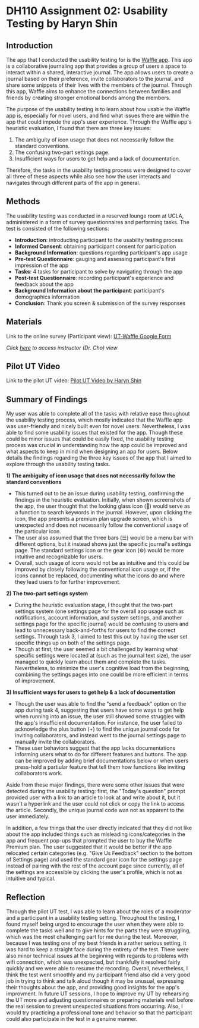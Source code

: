 # DH110 Assignment 02: Usability Testing by Haryn Shin

## Introduction
The app that I conducted the usability testing for is the [Waffle app](https://www.wafflejournal.com/). This app is a collaborative journaling app that provides a group of users a space to interact within a shared, interactive journal. The app allows users to create a journal based on their preference, invite collaborators to the journal, and share some snippets of their lives with the members of the journal. Through this app, Waffle aims to enhance the connections between families and friends by creating stronger emotional bonds among the members. 

The purpose of the usability testing is to learn about how usable the Waffle app is, especially for novel users, and find what issues there are within the app that could impede the app's user experience. Through the Waffle app's heuristic evaluation, I found that there are three key issues: 
1) The ambiguity of icon usage that does not necessarily follow the standard conventions. 
2) The confusing two-part settings page.
3) Insufficient ways for users to get help and a lack of documentation.

Therefore, the tasks in the usability testing process were designed to cover all three of these aspects while also see how the user interacts and navigates through different parts of the app in general. 

## Methods
The usability testing was conducted in a reserved lounge room at UCLA, administered in a form of survey questionnaires and performing tasks. The test is consisted of the following sections:
- **Introduction**: introducting participant to the usability testing process
- **Informed Consent**: obtaining participant consent for participation
- **Background Information**: questions regarding participant's app usage
- **Pre-test Questionnaire**: gauging and assessing participant's first impression of the app
- **Tasks**: 4 tasks for participant to solve by navigating through the app
- **Post-test Questionnaire**: recording participant's experience and feedback about the app
- **Background Information about the participant**: participant's demographics information
- **Conclusion**: Thank you screen & submission of the survey responses

## Materials
Link to the online survey (Participant view): [UT-Waffle Google Form](https://forms.gle/3AwHvjFDasc2CBP59)

_Click [here](https://docs.google.com/forms/d/1ZGq73FXadKbL0kMhpDfvTmY66-Cn6A7q0JsEiBKMHi8/edit) to access instructor (Dr. Cho) view_

## Pilot UT Video
Link to the pilot UT video: [Pilot UT Video by Haryn Shin](https://youtu.be/3rgZsXbSLkg)

## Summary of Findings
My user was able to complete all of the tasks with relative ease throughout the usability testing process, which mostly indicated that the Waffle app was user-friendly and nicely built even for novel users. Nevertheless, I was able to find some usability issues that existed for the app. Though these could be minor issues that could be easily fixed, the usability testing process was crucial in understanding how the app could be improved and what aspects to keep in mind when designing an app for users. Below details the findings regarding the three key issues of the app that I aimed to explore through the usability testing tasks.

**1) The ambiguity of icon usage that does not necessarily follow the standard conventions**
- This turned out to be an issue during usability testing, confirming the findings in the heuristic evaluation. Initially, when shown screenshots of the app, the user thought that the looking glass icon (🔎) would serve as a function to search keywords in the journal. However, upon clicking the icon, the app presents a premium plan upgrade screen, which is unexpected and does not necessarily follow the conventional usage of the particular icon. 
-  The user also assumed that the three bars (☰) would be a menu bar with different options, but it instead shows just the specific journal's settings page. The standard settings icon or the gear icon (⚙️) would be more intuitive and recognizable for users.
-  Overall, such usage of icons would not be as intuitive and this could be improved by closely following the conventional icon usage or, if the icons cannot be replaced, documenting what the icons do and where they lead users to for further improvement. 

**2) The two-part settings system**
- During the heuristic evaluation stage, I thought that the two-part settings system (one settings page for the overall app usage such as notifications, account information, and system settings, and another settings page for the specific journal) would be confusing to users and lead to unnecessary back-and-forths for users to find the correct settings. Through task 3, I aimed to test this out by having the user set specific things up on both of the settings page. 
- Though at first, the user seemed a bit challenged by learning what specific settings were located at (such as the journal text size), the user managed to quickly learn about them and complete the tasks. Nevertheless, to minimize the user's cognitive load from the beginning, combining the settings pages into one could be more efficient in terms of improvement.  

**3) Insufficient ways for users to get help & a lack of documentation**
- Though the user was able to find the "send a feedback" option on the app during task 4, suggesting that users have some ways to get help when running into an issue, the user still showed some struggles with the app's insufficient documentation. For instance, the user failed to acknowledge the plus button (+) to find the unique journal code for inviting collaborators, and instead went to the journal settings page to manually invite the collaborators. 
- These user behaviors suggest that the app lacks documentations informing users what to do for different features and buttons. The app can be improved by adding brief documentations below or when users press-hold a partiular feature that tell them how functions like inviting collaborators work. 

Aside from these major findings, there were some other issues that were detected during the usability testing: first, the "Today's question" prompt provided user with a link to an article to look at and write about it, but it wasn't a hyperlink and the user could not click or copy the link to access the article. Secondly, the unique journal code was not as apparent to the user immediately. 

In addition, a few things that the user directly indicated that they did not like about the app included things such as misleading icons/categories in the app and frequent pop-ups that prompted the user to buy the Waffle Premium plan. The user suggested that it would be better if the app relocated certain categories (e.g. "Give Us Feedback" section to the bottom of Settings page) and used the standard gear icon for the settings page instead of pairing with the rest of the account page since currently, all of the settings are accessible by clicking the user's profile, which is not as intuitive and typical.

## Reflection
Through the pilot UT test, I was able to learn about the roles of a moderator and a participant in a usability testing setting. Throughout the testing, I found myself being urged to encourage the user when they were able to complete the tasks well and to give hints for the parts they were struggling, which was the most challenging part for me during the test. Moreover, because I was testing one of my best friends in a rather serious setting, it was hard to keep a straight face during the entirety of the test. There were also minor technical issues at the beginning with regards to problems with wifi connection, which was unexpected, but thankfully it resolved fairly quickly and we were able to resume the recording. Overall, nevertheless, I think the test went smoothly and my participant friend also did a very good job in trying to think and talk aloud though it may be unusual, expressing their thoughts about the app, and providing good insights for the app's improvment. In future UT sessions, I hope to improve my UT by rehearsing the UT more and adjusting questionnaires or preparing materials well before the real session to prevent unexpected situations from occurring. Also, I would try practicing a professional tone and behavior so that the participant could also participate in the test in a genuine manner.  
